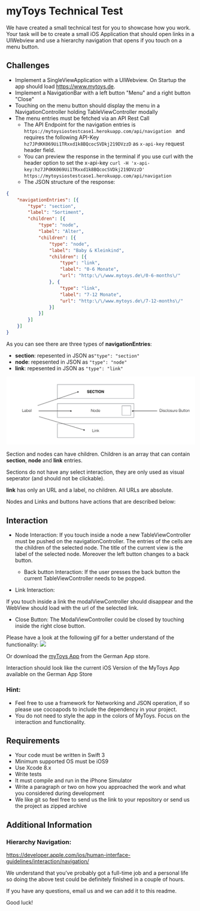 # myToys Technical Test

We have created a small technical test for you to showcase how you work.
Your task will be to create a small iOS Application that should open links in a UIWebview and use a hierarchy navigation that opens if you touch on a menu button.

## Challenges

- Implement a SingleViewApplication with a UIWebview. On Startup the app should load https://www.mytoys.de.
- Implement a NavigationBar with a left button "Menu" and a right button "Close"
- Touching on the menu button should display the menu in a NavigationController holding TableViewController modally
- The menu entries must be fetched via an API Rest Call
	- The API Endpoint for the navigation entries is ```https://mytoysiostestcase1.herokuapp.com/api/navigation ``` and requires the following API-Key ```hz7JPdKK069Ui1TRxxd1k8BQcocSVDkj219DVzzD``` as ```x-api-key``` request header field.
	- You can preview the response in the terminal if you use curl with the header option to set the x-api-key ``` curl -H 'x-api-key:hz7JPdKK069Ui1TRxxd1k8BQcocSVDkj219DVzzD'  https://mytoysiostestcase1.herokuapp.com/api/navigation ```
	- The JSON structure of the response:
```json
{
	"navigationEntries": [{
		"type": "section",
		"label": "Sortiment",
		"children": [{
			"type": "node",
			"label": "Alter",
			"children": [{
				"type": "node",
				"label": "Baby & Kleinkind",
				"children": [{
					"type": "link",
					"label": "0-6 Monate",
					"url": "http:\/\/www.mytoys.de\/0-6-months\/"
				}, {
					"type": "link",
					"label": "7-12 Monate",
					"url": "http:\/\/www.mytoys.de\/7-12-months\/"
				}]
			}]
		}]
	}]
}
```

As you can see there are three types of **navigationEntries**:

- **section**: repesented in JSON as```"type": "section" ```
- **node**: repesented in JSON as ```"type": "node" ```
- **link**: repesented in JSON as ```"type": "link" ```

<img src="assets/TabelViewCells.png" width="600" />

Section and nodes can have children. Children is an array that can contain **section**, **node** and **link** entries.

Sections do not have any select interaction, they are only used as visual seperator (and should not be clickable).

**link** has only an URL and a label, no children. All URLs are absolute.

Nodes and Links and buttons have actions that are described below:

## Interaction

- Node Interaction:
If you touch inside a node a new TableViewController must be pushed on the navigationController. The entries of the cells are the children of the selected node. The title of the current view is the label of the selected node. Moreover the left button changes to a back button.

	- Back button Interaction: If the user presses the back button the current TableViewController needs to be popped.

- Link Interaction:

If you touch inside a link the modalViewController should disappear and the WebView should load with the url of the selected link.

- Close Button:
	The ModalViewController could be closed by touching inside the right close button.


Please have a look at the following gif for a better understand of the functionality:
<img src="assets/myToysNavigation.gif" width="300" />

 Or download the [myToys App](https://itunes.apple.com/de/app/mytoys-kindermode-und-spielzeug/id1133168701?mt=8) from the German App store.

Interaction should look like the current iOS Version of the MyToys App available on the German App Store


### Hint:
- Feel free to use a framework for Networking and JSON operation, if so please use cocoapods to include the dependency in your project.
- You do not need to style the app in the colors of MyToys. Focus on the interaction and functionality.

## Requirements

- Your code must be written in Swift 3
- Minimum supported OS must be iOS9
- Use Xcode 8.x
- Write tests
- It must compile and run in the iPhone Simulator
- Write a paragraph or two on how you approached the work and what you considered during development
- We like git so feel free to send us the link to your repository or send us the project as zipped archive

## Additional Information

### Hierarchy Navigation:
https://developer.apple.com/ios/human-interface-guidelines/interaction/navigation/


We understand that you’ve probably got a full-time job and a personal life so doing the above test could be definitely finished in a couple of hours.

If you have any questions, email us and we can add it to this readme.

Good luck!
